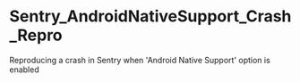 # Sentry_AndroidNativeSupport_Crash_Repro
Reproducing a crash in Sentry when 'Android Native Support' option is enabled
